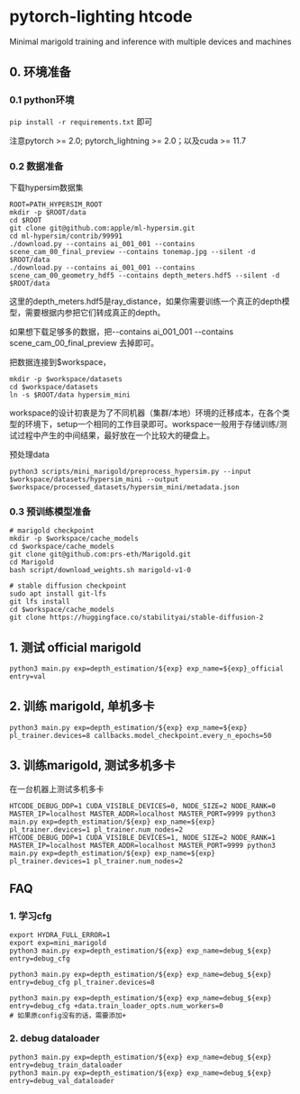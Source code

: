 # pytorch-lighting htcode

Minimal marigold training and inference with multiple devices and machines

## 0. 环境准备
### 0.1 python环境
`
pip install -r requirements.txt
`
即可

注意pytorch >= 2.0; pytorch_lightning >= 2.0；以及cuda >= 11.7

### 0.2 数据准备
下载hypersim数据集
```
ROOT=PATH_HYPERSIM_ROOT
mkdir -p $ROOT/data
cd $ROOT
git clone git@github.com:apple/ml-hypersim.git
cd ml-hypersim/contrib/99991
./download.py --contains ai_001_001 --contains scene_cam_00_final_preview --contains tonemap.jpg --silent -d $ROOT/data
./download.py --contains ai_001_001 --contains scene_cam_00_geometry_hdf5 --contains depth_meters.hdf5 --silent -d $ROOT/data
```

这里的depth_meters.hdf5是ray_distance，如果你需要训练一个真正的depth模型，需要根据内参把它们转成真正的depth。

如果想下载足够多的数据，把--contains ai_001_001 --contains scene_cam_00_final_preview 去掉即可。

把数据连接到$workspace，

```
mkdir -p $workspace/datasets
cd $workspace/datasets
ln -s $ROOT/data hypersim_mini
```
workspace的设计初衷是为了不同机器（集群/本地）环境的迁移成本，在各个类型的环境下，setup一个相同的工作目录即可。workspace一般用于存储训练/测试过程中产生的中间结果，最好放在一个比较大的硬盘上。


预处理data
```
python3 scripts/mini_marigold/preprocess_hypersim.py --input $workspace/datasets/hypersim_mini --output $workspace/processed_datasets/hypersim_mini/metadata.json
```
### 0.3 预训练模型准备

```
# marigold checkpoint
mkdir -p $workspace/cache_models
cd $workspace/cache_models
git clone git@github.com:prs-eth/Marigold.git
cd Marigold
bash script/download_weights.sh marigold-v1-0

# stable diffusion checkpoint
sudo apt install git-lfs
git lfs install
cd $workspace/cache_models
git clone https://huggingface.co/stabilityai/stable-diffusion-2
```



## 1. 测试 official marigold

```
python3 main.py exp=depth_estimation/${exp} exp_name=${exp}_official entry=val
```

## 2. 训练 marigold, 单机多卡

```
python3 main.py exp=depth_estimation/${exp} exp_name=${exp} pl_trainer.devices=8 callbacks.model_checkpoint.every_n_epochs=50
```

## 3. 训练marigold, 测试多机多卡
在一台机器上测试多机多卡
```
HTCODE_DEBUG_DDP=1 CUDA_VISIBLE_DEVICES=0, NODE_SIZE=2 NODE_RANK=0 MASTER_IP=localhost MASTER_ADDR=localhost MASTER_PORT=9999 python3 main.py exp=depth_estimation/${exp} exp_name=${exp} pl_trainer.devices=1 pl_trainer.num_nodes=2
HTCODE_DEBUG_DDP=1 CUDA_VISIBLE_DEVICES=1, NODE_SIZE=2 NODE_RANK=1 MASTER_IP=localhost MASTER_ADDR=localhost MASTER_PORT=9999 python3 main.py exp=depth_estimation/${exp} exp_name=${exp} pl_trainer.devices=1 pl_trainer.num_nodes=2
```



## FAQ

### 1. 学习cfg 
```
export HYDRA_FULL_ERROR=1 
export exp=mini_marigold
python3 main.py exp=depth_estimation/${exp} exp_name=debug_${exp} entry=debug_cfg

python3 main.py exp=depth_estimation/${exp} exp_name=debug_${exp} entry=debug_cfg pl_trainer.devices=8

python3 main.py exp=depth_estimation/${exp} exp_name=debug_${exp} entry=debug_cfg +data.train_loader_opts.num_workers=0
# 如果原config没有的话，需要添加+
```

### 2. debug dataloader

```
python3 main.py exp=depth_estimation/${exp} exp_name=debug_${exp} entry=debug_train_dataloader
python3 main.py exp=depth_estimation/${exp} exp_name=debug_${exp} entry=debug_val_dataloader
```

